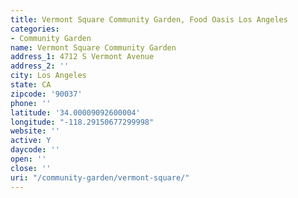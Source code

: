 ```yaml
---
title: Vermont Square Community Garden, Food Oasis Los Angeles
categories:
- Community Garden
name: Vermont Square Community Garden
address_1: 4712 S Vermont Avenue
address_2: ''
city: Los Angeles
state: CA
zipcode: '90037'
phone: ''
latitude: '34.00009092600004'
longitude: "-118.29150677299998"
website: ''
active: Y
daycode: ''
open: ''
close: ''
uri: "/community-garden/vermont-square/"
---
```



